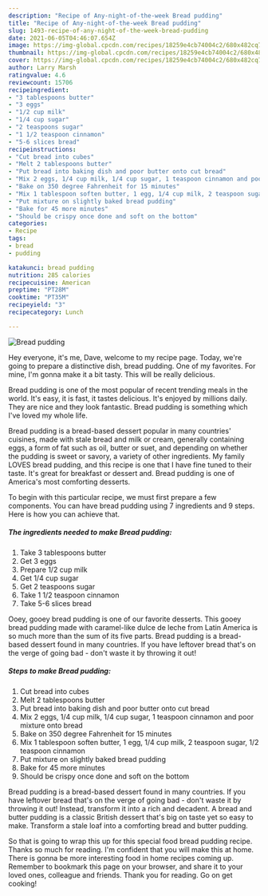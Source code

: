 ```yaml
---
description: "Recipe of Any-night-of-the-week Bread pudding"
title: "Recipe of Any-night-of-the-week Bread pudding"
slug: 1493-recipe-of-any-night-of-the-week-bread-pudding
date: 2021-06-05T04:46:07.654Z
image: https://img-global.cpcdn.com/recipes/18259e4cb74004c2/680x482cq70/bread-pudding-recipe-main-photo.jpg
thumbnail: https://img-global.cpcdn.com/recipes/18259e4cb74004c2/680x482cq70/bread-pudding-recipe-main-photo.jpg
cover: https://img-global.cpcdn.com/recipes/18259e4cb74004c2/680x482cq70/bread-pudding-recipe-main-photo.jpg
author: Larry Marsh
ratingvalue: 4.6
reviewcount: 15706
recipeingredient:
- "3 tablespoons butter"
- "3 eggs"
- "1/2 cup milk"
- "1/4 cup sugar"
- "2 teaspoons sugar"
- "1 1/2 teaspoon cinnamon"
- "5-6 slices bread"
recipeinstructions:
- "Cut bread into cubes"
- "Melt 2 tablespoons butter"
- "Put bread into baking dish and poor butter onto cut bread"
- "Mix 2 eggs, 1/4 cup milk, 1/4 cup sugar, 1 teaspoon cinnamon and poor mixture onto bread"
- "Bake on 350 degree Fahrenheit for 15 minutes"
- "Mix 1 tablespoon soften butter, 1 egg, 1/4 cup milk, 2 teaspoon sugar, 1/2 teaspoon cinnamon"
- "Put mixture on slightly baked bread pudding"
- "Bake for 45 more minutes"
- "Should be crispy once done and soft on the bottom"
categories:
- Recipe
tags:
- bread
- pudding

katakunci: bread pudding 
nutrition: 285 calories
recipecuisine: American
preptime: "PT28M"
cooktime: "PT35M"
recipeyield: "3"
recipecategory: Lunch

---
```



![Bread pudding](https://img-global.cpcdn.com/recipes/18259e4cb74004c2/680x482cq70/bread-pudding-recipe-main-photo.jpg)

Hey everyone, it's me, Dave, welcome to my recipe page. Today, we're going to prepare a distinctive dish, bread pudding. One of my favorites. For mine, I'm gonna make it a bit tasty. This will be really delicious.

Bread pudding is one of the most popular of recent trending meals in the world. It's easy, it is fast, it tastes delicious. It's enjoyed by millions daily. They are nice and they look fantastic. Bread pudding is something which I've loved my whole life.

Bread pudding is a bread-based dessert popular in many countries&#39; cuisines, made with stale bread and milk or cream, generally containing eggs, a form of fat such as oil, butter or suet, and depending on whether the pudding is sweet or savory, a variety of other ingredients. My family LOVES bread pudding, and this recipe is one that I have fine tuned to their taste. It&#39;s great for breakfast or dessert and. Bread pudding is one of America&#39;s most comforting desserts.


To begin with this particular recipe, we must first prepare a few components. You can have bread pudding using 7 ingredients and 9 steps. Here is how you can achieve that.

<!--inarticleads1-->

##### The ingredients needed to make Bread pudding:

1. Take 3 tablespoons butter
1. Get 3 eggs
1. Prepare 1/2 cup milk
1. Get 1/4 cup sugar
1. Get 2 teaspoons sugar
1. Take 1 1/2 teaspoon cinnamon
1. Take 5-6 slices bread


Ooey, gooey bread pudding is one of our favorite desserts. This gooey bread pudding made with caramel-like dulce de leche from Latin America is so much more than the sum of its five parts. Bread pudding is a bread-based dessert found in many countries. If you have leftover bread that&#39;s on the verge of going bad - don&#39;t waste it by throwing it out! 

<!--inarticleads2-->

##### Steps to make Bread pudding:

1. Cut bread into cubes
1. Melt 2 tablespoons butter
1. Put bread into baking dish and poor butter onto cut bread
1. Mix 2 eggs, 1/4 cup milk, 1/4 cup sugar, 1 teaspoon cinnamon and poor mixture onto bread
1. Bake on 350 degree Fahrenheit for 15 minutes
1. Mix 1 tablespoon soften butter, 1 egg, 1/4 cup milk, 2 teaspoon sugar, 1/2 teaspoon cinnamon
1. Put mixture on slightly baked bread pudding
1. Bake for 45 more minutes
1. Should be crispy once done and soft on the bottom


Bread pudding is a bread-based dessert found in many countries. If you have leftover bread that&#39;s on the verge of going bad - don&#39;t waste it by throwing it out! Instead, transform it into a rich and decadent. A bread and butter pudding is a classic British dessert that&#39;s big on taste yet so easy to make. Transform a stale loaf into a comforting bread and butter pudding. 

So that is going to wrap this up for this special food bread pudding recipe. Thanks so much for reading. I'm confident that you will make this at home. There is gonna be more interesting food in home recipes coming up. Remember to bookmark this page on your browser, and share it to your loved ones, colleague and friends. Thank you for reading. Go on get cooking!
